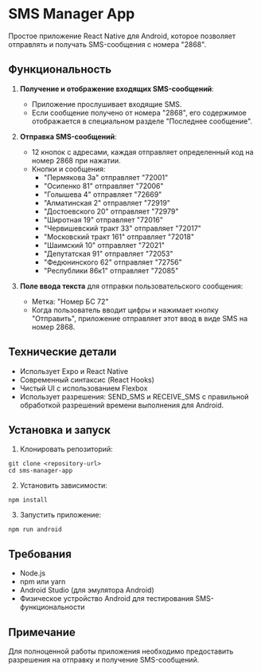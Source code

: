 # SMS Manager App

Простое приложение React Native для Android, которое позволяет отправлять и получать SMS-сообщения с номера "2868".

## Функциональность

1. **Получение и отображение входящих SMS-сообщений**:
   - Приложение прослушивает входящие SMS.
   - Если сообщение получено от номера "2868", его содержимое отображается в специальном разделе "Последнее сообщение".

2. **Отправка SMS-сообщений**:
   - 12 кнопок с адресами, каждая отправляет определенный код на номер 2868 при нажатии.
   - Кнопки и сообщения:
     - "Пермякова 3а" отправляет "72001"
     - "Осипенко 81" отправляет "72006"
     - "Голышева 4" отправляет "72669"
     - "Алматинская 2" отправляет "72919"
     - "Достоевского 20" отправляет "72979"
     - "Широтная 19" отправляет "72016"
     - "Червишевский тракт 33" отправляет "72017"
     - "Московский тракт 161" отправляет "72018"
     - "Шаимский 10" отправляет "72021"
     - "Депутатская 91" отправляет "72053"
     - "Федюнинского 62" отправляет "72756"
     - "Республики 86к1" отправляет "72085"

3. **Поле ввода текста** для отправки пользовательского сообщения:
   - Метка: "Номер БС 72"
   - Когда пользователь вводит цифры и нажимает кнопку "Отправить", приложение отправляет этот ввод в виде SMS на номер 2868.

## Технические детали

- Использует Expo и React Native
- Современный синтаксис (React Hooks)
- Чистый UI с использованием Flexbox
- Использует разрешения: SEND_SMS и RECEIVE_SMS с правильной обработкой разрешений времени выполнения для Android.

## Установка и запуск

1. Клонировать репозиторий:
```
git clone <repository-url>
cd sms-manager-app
```

2. Установить зависимости:
```
npm install
```

3. Запустить приложение:
```
npm run android
```

## Требования

- Node.js
- npm или yarn
- Android Studio (для эмулятора Android)
- Физическое устройство Android для тестирования SMS-функциональности

## Примечание

Для полноценной работы приложения необходимо предоставить разрешения на отправку и получение SMS-сообщений.

